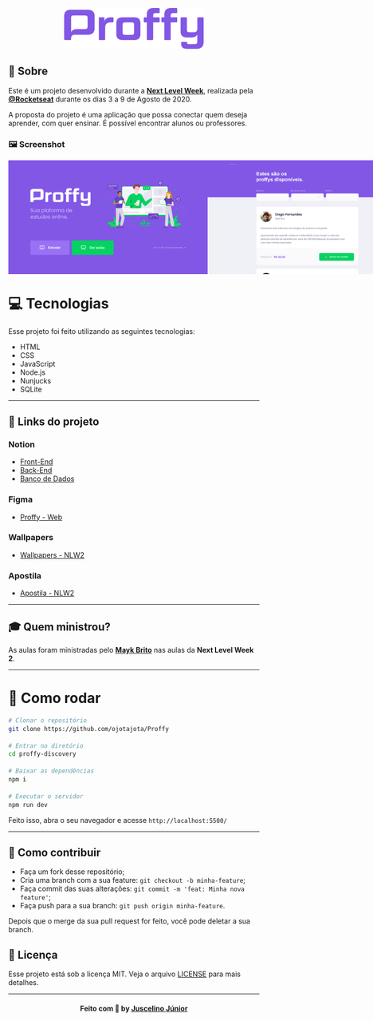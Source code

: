 <p align="center">
   <img src="./.github/logo.png" alt="Proffy" width="280"/>
</p>

## 📖 Sobre

Este é um projeto desenvolvido durante a **[Next Level Week](https://nextlevelweek.com/)**, realizada pela **[@Rocketseat](https://github.com/Rocketseat)** durante os dias 3 a 9 de Agosto de 2020.

A proposta do projeto é uma aplicação que possa conectar quem deseja aprender, com quer ensinar. É possível encontrar alunos ou professores.

### 🖼 Screenshot
<div style="display: flex; flex-direction: 'row'; align-items: 'center';">
   <img src="./.github/web-landing.png" width="400px">
   <img src="./.github/web-list.png" width="400px">
</div> 

# 💻 Tecnologias
Esse projeto foi feito utilizando as seguintes tecnologias:

- HTML
- CSS
- JavaScript
- Node.js 
- Nunjucks 
- SQLite 

--- 

## 🔗 Links do projeto

### Notion
- [Front-End](https://www.notion.so/Front-end-ab15ef64dbe7459aba38364cf60af9d2)
- [Back-End](https://www.notion.so/Back-end-4440c9aeda8c47d4856a8e4d4069e379)
- [Banco de Dados](https://www.notion.so/Banco-de-Dados-c6b7589f7ca740979a746d9289ab71f6)

### Figma
- [Proffy - Web](https://www.figma.com/file/GHGS126t7WYjnPZdRKChJF/Proffy-Web)

### Wallpapers
- [Wallpapers - NLW2](https://prismic-io.s3.amazonaws.com/rocketseat/58e4118a-6e42-4679-b24a-1bf697415efb_NLW_wallpapers.zip)

### Apostila
- [Apostila - NLW2](https://storage.googleapis.com/golden-wind/nextlevelweek/Apostila-NLW2.pdf)

---

## 🎓 Quem ministrou?

As aulas foram ministradas pelo **[Mayk Brito](https://github.com/maykbrito)** nas aulas da **Next Level Week 2**.

---

# 👷 Como rodar
```bash
# Clonar o repositório
git clone https://github.com/ojotajota/Proffy

# Entrar no diretório
cd proffy-discovery

# Baixar as dependências
npm i

# Executar o servidor
npm run dev
```

Feito isso, abra o seu navegador e acesse `http://localhost:5500/`

---

## 🤔 Como contribuir

- Faça um fork desse repositório;
- Cria uma branch com a sua feature: `git checkout -b minha-feature`;
- Faça commit das suas alterações: `git commit -m 'feat: Minha nova feature'`;
- Faça push para a sua branch: `git push origin minha-feature`.

Depois que o merge da sua pull request for feito, você pode deletar a sua branch.

## 📝 Licença

Esse projeto está sob a licença MIT. Veja o arquivo [LICENSE](LICENSE) para mais detalhes.

---

<h4 align="center">
    Feito com 💜 by <a href="https://www.linkedin.com/in/juscelino-júnior-19aab5113/" target="_blank">Juscelino Júnior</a>
</h4>
